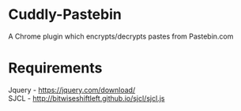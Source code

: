 # Cuddly-Pastebin
A Chrome plugin which encrypts/decrypts pastes from Pastebin.com

# Requirements
Jquery - https://jquery.com/download/  
SJCL   - http://bitwiseshiftleft.github.io/sjcl/sjcl.js
